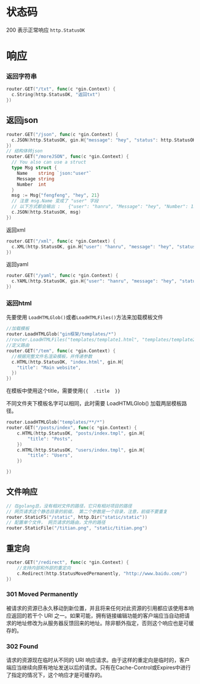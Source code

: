 # 状态码

200  表示正常响应   `http.StatusOK`



# 响应



### 返回字符串

```go
router.GET("/txt", func(c *gin.Context) {
  c.String(http.StatusOK, "返回txt")
})
```

## 返回json

```go
router.GET("/json", func(c *gin.Context) {
  c.JSON(http.StatusOK, gin.H{"message": "hey", "status": http.StatusOK})
})
// 结构体转json
router.GET("/moreJSON", func(c *gin.Context) {
  // You also can use a struct
  type Msg struct {
    Name    string `json:"user"`
    Message string
    Number  int
  }
  msg := Msg{"fengfeng", "hey", 21}
  // 注意 msg.Name 变成了 "user" 字段
  // 以下方式都会输出 :   {"user": "hanru", "Message": "hey", "Number": 123}
  c.JSON(http.StatusOK, msg)
})

```

返回xml

```go
router.GET("/xml", func(c *gin.Context) {
  c.XML(http.StatusOK, gin.H{"user": "hanru", "message": "hey", "status": http.StatusOK})
})
```

返回yaml

```go
router.GET("/yaml", func(c *gin.Context) {
  c.YAML(http.StatusOK, gin.H{"user": "hanru", "message": "hey", "status": http.StatusOK})
})
```

### 返回html

先要使用 `LoadHTMLGlob()`或者`LoadHTMLFiles()`方法来加载模板文件

```go
//加载模板
router.LoadHTMLGlob("gin框架/templates/*")
//router.LoadHTMLFiles("templates/template1.html", "templates/template2.html")
//定义路由
router.GET("/tem", func(c *gin.Context) {
  //根据完整文件名渲染模板，并传递参数
  c.HTML(http.StatusOK, "index.html", gin.H{
    "title": "Main website",
  })
})
```

在模板中使用这个title，需要使用`{{  .title  }}`

不同文件夹下模板名字可以相同，此时需要 LoadHTMLGlob() 加载两层模板路径。

```go
router.LoadHTMLGlob("templates/**/*")
router.GET("/posts/index", func(c *gin.Context) {
    c.HTML(http.StatusOK, "posts/index.tmpl", gin.H{
        "title": "Posts",
    })
    c.HTML(http.StatusOK, "users/index.tmpl", gin.H{
        "title": "Users",
    })

})

```



## 文件响应

```go
// 在golang总，没有相对文件的路径，它只有相对项目的路径
// 网页请求这个静态目录的前缀， 第二个参数是一个目录，注意，前缀不要重复
router.StaticFS("/static", http.Dir("static/static"))
// 配置单个文件， 网页请求的路由，文件的路径
router.StaticFile("/titian.png", "static/titian.png")
```

## 重定向

```go
router.GET("/redirect", func(c *gin.Context) {
    //支持内部和外部的重定向
    c.Redirect(http.StatusMovedPermanently, "http://www.baidu.com/")
})
```



### 301 Moved Permanently

被请求的资源已永久移动到新位置，并且将来任何对此资源的引用都应该使用本响应返回的若干个 URI 之一。如果可能，拥有链接编辑功能的客户端应当自动把请求的地址修改为从服务器反馈回来的地址。除非额外指定，否则这个响应也是可缓存的。

### 302 Found

请求的资源现在临时从不同的 URI 响应请求。由于这样的重定向是临时的，客户端应当继续向原有地址发送以后的请求。只有在Cache-Control或Expires中进行了指定的情况下，这个响应才是可缓存的。